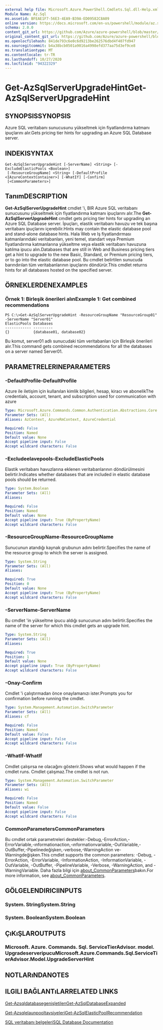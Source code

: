 ```yaml
---
external help file: Microsoft.Azure.PowerShell.Cmdlets.Sql.dll-Help.xml
Module Name: Az.Sql
ms.assetid: BFEAE1F7-56E3-4EA9-B39A-ED09582C8A09
online version: https://docs.microsoft.com/en-us/powershell/module/az.sql/get-azsqlserverupgradehint
schema: 2.0.0
content_git_url: https://github.com/Azure/azure-powershell/blob/master/src/Sql/Sql/help/Get-AzSqlServerUpgradeHint.md
original_content_git_url: https://github.com/Azure/azure-powershell/blob/master/src/Sql/Sql/help/Get-AzSqlServerUpgradeHint.md
ms.openlocfilehash: 841de793c6e0c6d9213be262576dbd4f407fd947
ms.sourcegitcommit: b4a38bcb0501a9016a4998efd377aa75d3ef9ce8
ms.translationtype: MT
ms.contentlocale: tr-TR
ms.lasthandoff: 10/27/2020
ms.locfileid: "94322329"
---
```

# <span data-ttu-id="33628-101">Get-AzSqlServerUpgradeHint</span><span class="sxs-lookup"><span data-stu-id="33628-101">Get-AzSqlServerUpgradeHint</span></span>

## <span data-ttu-id="33628-102">SYNOPSIS</span><span class="sxs-lookup"><span data-stu-id="33628-102">SYNOPSIS</span></span>
<span data-ttu-id="33628-103">Azure SQL veritabanı sunucusunu yükseltmek için fiyatlandırma katmanı ipuçlarını alır.</span><span class="sxs-lookup"><span data-stu-id="33628-103">Gets pricing tier hints for upgrading an Azure SQL Database server.</span></span>

## <span data-ttu-id="33628-104">INDEKI</span><span class="sxs-lookup"><span data-stu-id="33628-104">SYNTAX</span></span>

```
Get-AzSqlServerUpgradeHint [-ServerName] <String> [-ExcludeElasticPools <Boolean>]
 [-ResourceGroupName] <String> [-DefaultProfile <IAzureContextContainer>] [-WhatIf] [-Confirm]
 [<CommonParameters>]
```

## <span data-ttu-id="33628-105">Tanım</span><span class="sxs-lookup"><span data-stu-id="33628-105">DESCRIPTION</span></span>
<span data-ttu-id="33628-106">**Get-AzSqlServerUpgradeHint** cmdlet 'i, BIR Azure SQL veritabanı sunucusunu yükseltmek için fiyatlandırma katmanı ipuçlarını alır.</span><span class="sxs-lookup"><span data-stu-id="33628-106">The **Get-AzSqlServerUpgradeHint** cmdlet gets pricing tier hints for upgrading an Azure SQL Database server.</span></span>
<span data-ttu-id="33628-107">İpuçları, elastik veritabanı havuzu ve tek başına veritabanı ipuçlarını içerebilir.</span><span class="sxs-lookup"><span data-stu-id="33628-107">Hints may contain the elastic database pool and stand-alone database hints.</span></span>
<span data-ttu-id="33628-108">Hala Web ve Iş fiyatlandırması katmanlarındaki veritabanları, yeni temel, standart veya Premium fiyatlandırma katmanlarına yükseltme veya elastik veritabanı havuzuna katılma ipucu alın.</span><span class="sxs-lookup"><span data-stu-id="33628-108">Databases that are still in Web and Business pricing tiers get a hint to upgrade to the new Basic, Standard, or Premium pricing tiers, or to go into the elastic database pool.</span></span>
<span data-ttu-id="33628-109">Bu cmdlet belirtilen sunucuda barındırılan tüm veritabanlarının ipuçlarını döndürür.</span><span class="sxs-lookup"><span data-stu-id="33628-109">This cmdlet returns hints for all databases hosted on the specified server.</span></span>

## <span data-ttu-id="33628-110">ÖRNEKLERDEN</span><span class="sxs-lookup"><span data-stu-id="33628-110">EXAMPLES</span></span>

### <span data-ttu-id="33628-111">Örnek 1: Birleşik önerileri alın</span><span class="sxs-lookup"><span data-stu-id="33628-111">Example 1: Get combined recommendations</span></span>
```
PS C:\>Get-AzSqlServerUpgradeHint -ResourceGroupName "ResourceGroup01" -ServerName "Server01"
ElasticPools Databases           
------------ ---------           
{}           {database01, database02}
```

<span data-ttu-id="33628-112">Bu komut, server01 adlı sunucudaki tüm veritabanları için Birleşik önerileri alır.</span><span class="sxs-lookup"><span data-stu-id="33628-112">This command gets combined recommendations for all the databases on a server named Server01.</span></span>

## <span data-ttu-id="33628-113">PARAMETRELERINE</span><span class="sxs-lookup"><span data-stu-id="33628-113">PARAMETERS</span></span>

### <span data-ttu-id="33628-114">-DefaultProfile</span><span class="sxs-lookup"><span data-stu-id="33628-114">-DefaultProfile</span></span>
<span data-ttu-id="33628-115">Azure ile iletişim için kullanılan kimlik bilgileri, hesap, kiracı ve abonelik</span><span class="sxs-lookup"><span data-stu-id="33628-115">The credentials, account, tenant, and subscription used for communication with azure</span></span>

```yaml
Type: Microsoft.Azure.Commands.Common.Authentication.Abstractions.Core.IAzureContextContainer
Parameter Sets: (All)
Aliases: AzContext, AzureRmContext, AzureCredential

Required: False
Position: Named
Default value: None
Accept pipeline input: False
Accept wildcard characters: False
```

### <span data-ttu-id="33628-116">-Excludeelavepools</span><span class="sxs-lookup"><span data-stu-id="33628-116">-ExcludeElasticPools</span></span>
<span data-ttu-id="33628-117">Elastik veritabanı havuzlarına eklenen veritabanlarının döndürülmesini belirtir.</span><span class="sxs-lookup"><span data-stu-id="33628-117">Indicates whether databases that are included in elastic database pools should be returned.</span></span>

```yaml
Type: System.Boolean
Parameter Sets: (All)
Aliases:

Required: False
Position: Named
Default value: None
Accept pipeline input: True (ByPropertyName)
Accept wildcard characters: False
```

### <span data-ttu-id="33628-118">-ResourceGroupName</span><span class="sxs-lookup"><span data-stu-id="33628-118">-ResourceGroupName</span></span>
<span data-ttu-id="33628-119">Sunucunun atandığı kaynak grubunun adını belirtir.</span><span class="sxs-lookup"><span data-stu-id="33628-119">Specifies the name of the resource group to which the server is assigned.</span></span>

```yaml
Type: System.String
Parameter Sets: (All)
Aliases:

Required: True
Position: 0
Default value: None
Accept pipeline input: True (ByPropertyName)
Accept wildcard characters: False
```

### <span data-ttu-id="33628-120">-ServerName</span><span class="sxs-lookup"><span data-stu-id="33628-120">-ServerName</span></span>
<span data-ttu-id="33628-121">Bu cmdlet 'in yükseltme ipucu aldığı sunucunun adını belirtir.</span><span class="sxs-lookup"><span data-stu-id="33628-121">Specifies the name of the server for which this cmdlet gets an upgrade hint.</span></span>

```yaml
Type: System.String
Parameter Sets: (All)
Aliases:

Required: True
Position: 1
Default value: None
Accept pipeline input: True (ByPropertyName)
Accept wildcard characters: False
```

### <span data-ttu-id="33628-122">-Onay</span><span class="sxs-lookup"><span data-stu-id="33628-122">-Confirm</span></span>
<span data-ttu-id="33628-123">Cmdlet 'i çalıştırmadan önce onaylamanızı ister.</span><span class="sxs-lookup"><span data-stu-id="33628-123">Prompts you for confirmation before running the cmdlet.</span></span>

```yaml
Type: System.Management.Automation.SwitchParameter
Parameter Sets: (All)
Aliases: cf

Required: False
Position: Named
Default value: False
Accept pipeline input: False
Accept wildcard characters: False
```

### <span data-ttu-id="33628-124">-WhatIf</span><span class="sxs-lookup"><span data-stu-id="33628-124">-WhatIf</span></span>
<span data-ttu-id="33628-125">Cmdlet çalışırsa ne olacağını gösterir.</span><span class="sxs-lookup"><span data-stu-id="33628-125">Shows what would happen if the cmdlet runs.</span></span>
<span data-ttu-id="33628-126">Cmdlet çalışmaz.</span><span class="sxs-lookup"><span data-stu-id="33628-126">The cmdlet is not run.</span></span>

```yaml
Type: System.Management.Automation.SwitchParameter
Parameter Sets: (All)
Aliases: wi

Required: False
Position: Named
Default value: False
Accept pipeline input: False
Accept wildcard characters: False
```

### <span data-ttu-id="33628-127">CommonParameters</span><span class="sxs-lookup"><span data-stu-id="33628-127">CommonParameters</span></span>
<span data-ttu-id="33628-128">Bu cmdlet ortak parametreleri destekler:-Debug,-ErrorAction,-ErrorVariable,-ınformationaction,-ınformationvariable,-OutVariable,-OutBuffer,-Pipelinedeğişken,-verbose,-WarningAction ve-Warningdeğişken.</span><span class="sxs-lookup"><span data-stu-id="33628-128">This cmdlet supports the common parameters: -Debug, -ErrorAction, -ErrorVariable, -InformationAction, -InformationVariable, -OutVariable, -OutBuffer, -PipelineVariable, -Verbose, -WarningAction, and -WarningVariable.</span></span> <span data-ttu-id="33628-129">Daha fazla bilgi için [about_CommonParameters](http://go.microsoft.com/fwlink/?LinkID=113216)bakın.</span><span class="sxs-lookup"><span data-stu-id="33628-129">For more information, see [about_CommonParameters](http://go.microsoft.com/fwlink/?LinkID=113216).</span></span>

## <span data-ttu-id="33628-130">GÖLGELENDIRICI</span><span class="sxs-lookup"><span data-stu-id="33628-130">INPUTS</span></span>

### <span data-ttu-id="33628-131">System. String</span><span class="sxs-lookup"><span data-stu-id="33628-131">System.String</span></span>

### <span data-ttu-id="33628-132">System. Boolean</span><span class="sxs-lookup"><span data-stu-id="33628-132">System.Boolean</span></span>

## <span data-ttu-id="33628-133">ÇıKıŞLAR</span><span class="sxs-lookup"><span data-stu-id="33628-133">OUTPUTS</span></span>

### <span data-ttu-id="33628-134">Microsoft. Azure. Commands. Sql. ServiceTierAdvisor. model. Upgradeserveripucu</span><span class="sxs-lookup"><span data-stu-id="33628-134">Microsoft.Azure.Commands.Sql.ServiceTierAdvisor.Model.UpgradeServerHint</span></span>

## <span data-ttu-id="33628-135">NOTLARıNDA</span><span class="sxs-lookup"><span data-stu-id="33628-135">NOTES</span></span>

## <span data-ttu-id="33628-136">ILGILI BAĞLANTıLAR</span><span class="sxs-lookup"><span data-stu-id="33628-136">RELATED LINKS</span></span>

[<span data-ttu-id="33628-137">Get-Azsqldatabasegenişletilen</span><span class="sxs-lookup"><span data-stu-id="33628-137">Get-AzSqlDatabaseExpanded</span></span>](./Get-AzSqlDatabaseExpanded.md)

[<span data-ttu-id="33628-138">Get-Azsqlelaunpooltavsiyeleri</span><span class="sxs-lookup"><span data-stu-id="33628-138">Get-AzSqlElasticPoolRecommendation</span></span>](./Get-AzSqlElasticPoolRecommendation.md)

[<span data-ttu-id="33628-139">SQL veritabanı belgeleri</span><span class="sxs-lookup"><span data-stu-id="33628-139">SQL Database Documentation</span></span>](https://docs.microsoft.com/azure/sql-database/)


